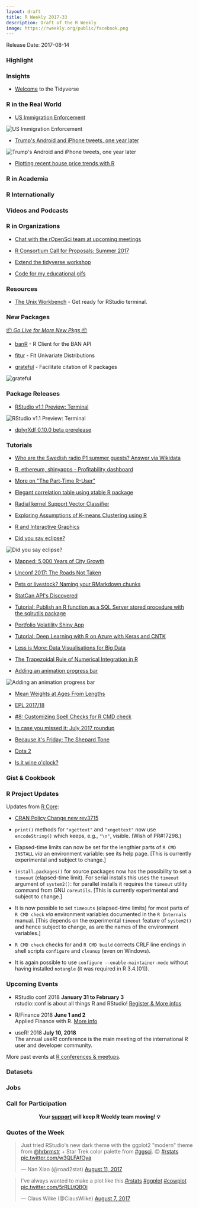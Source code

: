 ```yaml
---
layout: draft
title: R Weekly 2017-33
description: Draft of the R Weekly
image: https://rweekly.org/public/facebook.png
---
```


Release Date: 2017-08-14

###  Highlight



### Insights

+ [Welcome](https://www.tidyverse.org/articles/2017/07/welcome/) to the Tidyverse


###  R in the Real World

+ [US Immigration Enforcement](https://www.stoltzmaniac.com/us-immigration-enforcement-part-1/)

![US Immigration Enforcement ](https://i1.wp.com/www.stoltzmaniac.com/wp-content/uploads/2017/08/immigration-enforcement-plots-1.png?w=504&ssl=1)

+ [Trump's Android and iPhone tweets, one year later](http://varianceexplained.org/r/trump-followup/)

![Trump's Android and iPhone tweets, one year later](https://raw.githubusercontent.com/rweekly/image/master/2017-03/device_history-1.png)

+ [Plotting recent house price trends with R](http://lenkiefer.github.io/2017/08/07/house-price-trends)

###  R in Academia



###  R Internationally





###  Videos and Podcasts




###  R in Organizations

+ [Chat with the rOpenSci team at upcoming meetings](http://ropensci.org/blog/blog/2017/08/11/ropensci-at-meetings)

+ [R Consortium Call for Proposals: Summer 2017](https://www.r-consortium.org/blog/2017/08/11/r-consortium-call-for-proposals-summer-2017)

+ [Extend the tidyverse workshop](https://blog.rstudio.com/2017/08/10/upcoming-workshops/)

+ [Code for my educational gifs](https://simplystatistics.org/2017/08/08/code-for-my-educational-gifs/)


###  Resources

+ [The Unix Workbench](http://seankross.com/the-unix-workbench/command-line-basics.html#hello-terminal) - Get ready for RStudio terminal.

###  New Packages

<p class="added-hostname"><a href="https://rweekly.org/live" target="_blank" class="externalLink">📦 <i>Go Live for More New Pkgs</i> 📦</a></p>

+ [banR](https://cran.r-project.org/web/packages/banR/index.html) - R Client for the BAN API

+ [fitur](https://cran.r-project.org/web/packages/fitur/index.html) - Fit Univariate Distributions

+ [grateful](https://github.com/Pakillo/grateful) - Facilitate citation of R packages

![grateful](https://pbs.twimg.com/media/DGwR79WXgAAx5pC.jpg)

### Package Releases

+ [RStudio v1.1 Preview: Terminal](https://blog.rstudio.com/2017/08/11/rstudio-v1-1-preview-terminal/)

![RStudio v1.1 Preview: Terminal](https://d33wubrfki0l68.cloudfront.net/b031c0021b45e857c84024787d9f0601bac738cf/bac85/images/2017-08-07-1_1_term_vim.png)

+ [dplyrXdf 0.10.0 beta prerelease](http://blog.revolutionanalytics.com/2017/08/dplyrxdf-0100-beta-prerelease.html)

###  Tutorials

+ [Who are the Swedish radio P1 summer guests? Answer via Wikidata](http://www.masalmon.eu/2017/08/06/p1/)

+ [R, ethereum, shinyapps - Profitability dashboard](https://fathomson.github.io/2017/07/20/R,-shinyapps,-ethereum-Profitability-dashboard-part-1of2)

+ [More on "The Part-Time R-User"](http://www.win-vector.com/blog/2017/08/more-on-the-part-time-r-user/)

+ [Elegant correlation table using xtable R package](http://www.sthda.com/english/wiki/elegant-correlation-table-using-xtable-r-package)

+ [Radial kernel Support Vector Classifier](https://datascienceplus.com/radial-kernel-support-vector-classifier/)

+ [Exploring Assumptions of K-means Clustering using R](http://r-posts.com/exploring-assumptions-of-k-means-clustering-using-r/)

+ [R and Interactive Graphics](https://rviews.rstudio.com/2017/08/07/r-and-interactive-graphics/)

+ [Did you say eclipse?](http://austinwehrwein.com/post/solareclipse/)

![Did you say eclipse?](https://raw.githubusercontent.com/rweekly/image/master/2017-03/solareclipse_files.png)

+ [Mapped: 5,000 Years of City Growth](http://spatial.ly/2017/08/mapped-5000-years-of-city-growth/)

+ [Unconf 2017: The Roads Not Taken](http://ropensci.org/blog/blog/2017/08/08/unconfroadsnottaken)

+ [Pets or livestock? Naming your RMarkdown chunks](http://www.masalmon.eu/2017/08/08/chunkpets/)

+ [StatCan API's Discovered](https://www.mytinyshinys.com/2017/08/09/statcanapi)

+ [Tutorial: Publish an R function as a SQL Server stored procedure with the sqlrutils package](http://blog.revolutionanalytics.com/2017/08/tutorial-sqlrutils.html)

+ [Portfolio Volatility Shiny App](https://rviews.rstudio.com/2017/08/09/portfolio-volatility-shiny-app/)

+ [Tutorial: Deep Learning with R on Azure with Keras and CNTK](http://blog.revolutionanalytics.com/2017/08/keras-and-cntk.html)

+ [Less is More: Data Visualisations for Big Data](http://spatial.ly/2017/08/less-is-more-data-visualisations-for-big-data/)

+ [The Trapezoidal Rule of Numerical Integration in R](http://www.aaronschlegel.com/the-trapezoidal-rule-of-numerical-integration-in-r/)

+ [Adding an animation progress bar](http://lenkiefer.github.io/2017/08/10/animation-progress)

![Adding an animation progress bar](https://raw.githubusercontent.com/rweekly/image/master/2017-03/ezgif-1-c3461e2e12.gif)

+ [Mean Weights at Ages From Lengths](http://derekogle.com/fishR/2017-08-09-MeanWeights)

+ [EPL 2017/18](https://www.mytinyshinys.com/2017/08/10/epl2018)

+ [#8: Customizing Spell Checks for R CMD check](http://dirk.eddelbuettel.com/blog/2017/08/10#008_aspell_cran_incoming)

+ [In case you missed it: July 2017 roundup](http://blog.revolutionanalytics.com/2017/08/in-case-you-missed-it-july-2017-roundup.html)

+ [Because it's Friday: The Shepard Tone](http://blog.revolutionanalytics.com/2017/08/because-its-friday-the-shepard-tone.html)

+ [Dota 2](https://blog.openai.com/dota-2/)

+ [Is it wine o'clock?](http://www.masalmon.eu/2017/08/12/wineoclock/)

### Gist & Cookbook




<!--<div class="post-more-begin"></div><div class="post-more-end"></div>-->


###  R Project Updates

Updates from [R Core](http://developer.r-project.org/blosxom.cgi/R-devel/NEWS):

+ [CRAN Policy Change new rev3715](https://github.com/eddelbuettel/crp/commit/ca80cb10b51b83051f365bbfea417bb514b2f594)

+ `print()` methods for `"xgettext"` and `"xngettext"` now use `encodeString()` which keeps, e.g., `"\n"`, visible. (Wish of PR#17298.)

+ Elapsed-time limits can now be set for the lengthier parts of `R CMD INSTALL` _via_ an environment variable: see its help page. [This is currently experimental and subject to change.]

+ `install.packages()` for source packages now has the possibility to set a `timeout` (elapsed-time limit). For serial installs this uses the `timeout` argument of `system2()`: for parallel installs it requires the `timeout` utility command from GNU `coreutils`. [This is currently experimental and subject to change.]

+ It is now possible to set `timeouts` (elapsed-time limits) for most parts of `R CMD check` _via_ environment variables documented in the `R Internals` manual. [This depends on the experimental `timeout` feature of `system2()` and hence subject to change, as are the names of the environment variables.]

+ `R CMD check` checks for and `R CMD build` corrects CRLF line endings in shell scripts `configure` and `cleanup` (even on Windows).

+ It is again possible to use `configure --enable-maintainer-mode` without having installed `notangle` (it was required in R 3.4.[01]).

###  Upcoming Events

+ RStudio conf 2018 **January 31 to February 3** <br />
rstudio::conf is about all things R and RStudio! [Register & More infos](https://www.rstudio.com/conference/)

+ R/Finance 2018 **June 1 and 2** <br />
Applied Finance with R. [More info](http://www.rinfinance.com)

+ useR! 2018 **July 10, 2018** <br />
The annual useR! conference is the main meeting of the international R user and developer community.

More past events at [R conferences & meetups](https://conf.rweekly.org).

### Datasets



### Jobs




###  Call for Participation




<p class="hide-support added-hostname support-rweekly" style="text-align: center;font-weight: bold;">Your <a class="non-visited externalLink" href="https://www.patreon.com/rweekly" onclick="pas(this)">support</a> will keep R Weekly team moving! 💡</p>


###  Quotes of the Week


<blockquote class="twitter-tweet" data-lang="en"><p lang="en" dir="ltr">Just tried RStudio&#39;s new dark theme with the ggplot2 &quot;modern&quot; theme from <a href="https://twitter.com/hrbrmstr">@hrbrmstr</a> + Star Trek color palette from <a href="https://twitter.com/hashtag/ggsci?src=hash">#ggsci</a>. 😍 <a href="https://twitter.com/hashtag/rstats?src=hash">#rstats</a> <a href="https://t.co/w3QLFAfOya">pic.twitter.com/w3QLFAfOya</a></p>&mdash; Nan Xiao (@road2stat) <a href="https://twitter.com/road2stat/status/896065821889277953">August 11, 2017</a></blockquote>

<blockquote class="twitter-tweet" data-lang="en"><p lang="en" dir="ltr">I&#39;ve always wanted to make a plot like this.<a href="https://twitter.com/hashtag/rstats?src=hash">#rstats</a> <a href="https://twitter.com/hashtag/ggplot?src=hash">#ggplot</a> <a href="https://twitter.com/hashtag/cowplot?src=hash">#cowplot</a> <a href="https://t.co/5rRLLtQBOi">pic.twitter.com/5rRLLtQBOi</a></p>&mdash; Claus Wilke (@ClausWilke) <a href="https://twitter.com/ClausWilke/status/894581601396559872">August 7, 2017</a></blockquote>

